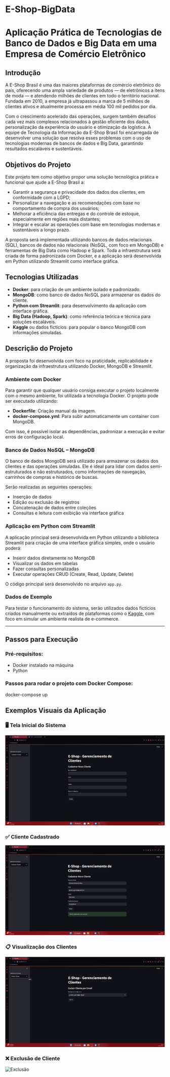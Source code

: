 # E-Shop-BigData

# Aplicação Prática de Tecnologias de Banco de Dados e Big Data em uma Empresa de Comércio Eletrônico

## Introdução

A E-Shop Brasil é uma das maiores plataformas de comércio eletrônico do país, oferecendo uma ampla variedade de produtos — de eletrônicos a itens de moda — e atendendo milhões de clientes em todo o território nacional. Fundada em 2010, a empresa já ultrapassou a marca de 5 milhões de clientes ativos e atualmente processa em média 100 mil pedidos por dia.

Com o crescimento acelerado das operações, surgem também desafios cada vez mais complexos relacionados à gestão eficiente dos dados, personalização da experiência do usuário e otimização da logística. A equipe de Tecnologia da Informação da E-Shop Brasil foi encarregada de desenvolver uma solução que resolva esses problemas com o uso de tecnologias modernas de bancos de dados e Big Data, garantindo resultados escaláveis e sustentáveis.

## Objetivos do Projeto

Este projeto tem como objetivo propor uma solução tecnológica prática e funcional que ajude a E-Shop Brasil a:

- Garantir a segurança e privacidade dos dados dos clientes, em conformidade com a LGPD;
- Personalizar a navegação e as recomendações com base no comportamento de compra dos usuários;
- Melhorar a eficiência das entregas e do controle de estoque, especialmente em regiões mais distantes;
- Integrar e escalar as operações com base em tecnologias modernas e sustentáveis a longo prazo.

A proposta será implementada utilizando bancos de dados relacionais (SQL), bancos de dados não relacionais (NoSQL, com foco em MongoDB) e ferramentas de Big Data como Hadoop e Spark. Toda a infraestrutura será criada de forma padronizada com Docker, e a aplicação será desenvolvida em Python utilizando Streamlit como interface gráfica.

## Tecnologias Utilizadas

- **Docker**: para criação de um ambiente isolado e padronizado.
- **MongoDB**: como banco de dados NoSQL para armazenar os dados do cliente.
- **Python com Streamlit**: para desenvolvimento da aplicação com interface gráfica.
- **Big Data (Hadoop, Spark)**: como referência teórica e técnica para soluções escaláveis.
- **Kaggle** ou dados fictícios: para popular o banco MongoDB com informações simuladas.

## Descrição do Projeto

A proposta foi desenvolvida com foco na praticidade, replicabilidade e organização da infraestrutura utilizando Docker, MongoDB e Streamlit.

### Ambiente com Docker

Para garantir que qualquer usuário consiga executar o projeto localmente com o mesmo ambiente, foi utilizada a tecnologia Docker. O projeto pode ser executado utilizando:

- **Dockerfile**: Criação manual da imagem.
- **docker-compose.yml**: Para subir automaticamente um container com MongoDB.

Com isso, é possível isolar as dependências, padronizar a execução e evitar erros de configuração local.

### Banco de Dados NoSQL – MongoDB

O banco de dados MongoDB será utilizado para armazenar os dados dos clientes e das operações simuladas. Ele é ideal para lidar com dados semi-estruturados e não estruturados, como informações de navegação, carrinhos de compras e histórico de buscas.

Serão realizadas as seguintes operações:
- Inserção de dados
- Edição ou exclusão de registros
- Concatenação de dados entre coleções
- Consultas e leitura com exibição via interface gráfica

### Aplicação em Python com Streamlit

A aplicação principal será desenvolvida em Python utilizando a biblioteca Streamlit para criação de uma interface gráfica simples, onde o usuário poderá:
- Inserir dados diretamente no MongoDB
- Visualizar os dados em tabelas
- Fazer consultas personalizadas
- Executar operações CRUD (Create, Read, Update, Delete)

O código principal será desenvolvido no arquivo `app.py`.

### Dados de Exemplo

Para testar o funcionamento do sistema, serão utilizados dados fictícios criados manualmente ou extraídos de plataformas como o [Kaggle](https://www.kaggle.com/), com foco em simular um ambiente realista de e-commerce.

---

## Passos para Execução

### Pré-requisitos:
- Docker instalado na máquina
- Python 

### Passos para rodar o projeto com Docker Compose:

docker-compose up

## Exemplos Visuais da Aplicação

### 🖥️ Tela Inicial do Sistema
![Tela Inicial](exemplos/formulario_cadastro.png)

### ✅ Cliente Cadastrado
![Cliente Cadastrado](exemplos/cliente_cadastro.png)

### 📋 Visualização dos Clientes
![Visualização](exemplos/visualizacao_clientes.png)

### ❌ Exclusão de Cliente
![Exclusão](exemplos/exclusao_cadastro.png)


